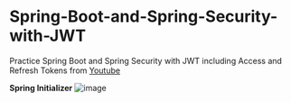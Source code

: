 # Spring-Boot-and-Spring-Security-with-JWT
Practice Spring Boot and Spring Security with JWT including Access and Refresh Tokens from 
[Youtube](https://www.youtube.com/watch?v=VVn9OG9nfH0)


<b>Spring Initializer</b>
![image](https://user-images.githubusercontent.com/78013523/153817519-eeac4a24-42df-4037-ba57-0ce98999c1ea.png)
